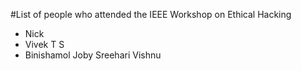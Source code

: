 #List of people who attended the IEEE Workshop on Ethical Hacking

- Nick
- Vivek T S
- Binishamol Joby
Sreehari Vishnu
